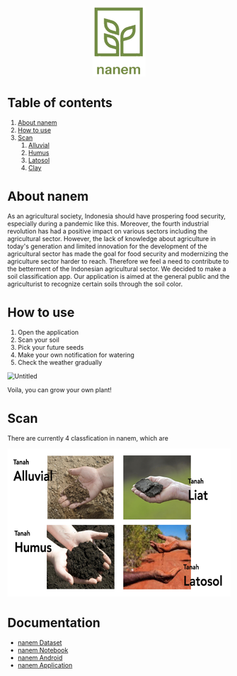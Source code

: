 <p align="center">
<img src="/docs/logo1.png" alt="logo" width="120" height="160">
    
# Table of contents
1. [About nanem](#abt)
2. [How to use](#introduction)
3. [Scan](#paragraph1)
    1. [Alluvial](#alluvial)
    2. [Humus](#humus)
    3. [Latosol](#latosol)
    4. [Clay](#clay)

# About nanem <a name="abt"></a>
As an agricultural society, Indonesia should have prospering food security, especially during a pandemic like this. Moreover, the fourth industrial revolution has had a positive impact on various sectors including the agricultural sector. However, the lack of knowledge about agriculture in today's generation and limited innovation for the development of the agricultural sector has made the goal for food security and modernizing the agriculture sector harder to reach. Therefore we feel a need to contribute to the betterment of the Indonesian agricultural sector. We decided to make a soil classification app. Our application is aimed at the general public and the agriculturist to recognize certain soils through the soil color.

# 

# How to use <a name="use"></a>
1. Open the application
2. Scan your soil
3. Pick your future seeds
4. Make your own notification for watering
5. Check the weather gradually

![Untitled](https://user-images.githubusercontent.com/74973390/120377950-fe365500-c347-11eb-82ce-0bd3c8ed1f25.gif)

Voila, you can grow your own plant!

# Scan <a name="scan"></a>
There are currently 4 classfication in nanem, which are

<img src="/docs/tanah github.001.jpeg" alt="tanah" width="600" height="335">
  
# Documentation
* [nanem Dataset](https://github.com/kimimumemo/nanem/blob/main/nanem_dataset.zip)
* [nanem Notebook](https://github.com/kimimumemo/nanem/blob/main/Nanem_Final.ipynb)
* [nanem Android](https://github.com/kimimumemo/nanem-android.git)
* [nanem Application](https://bit.ly/nanem-app)    
    

